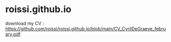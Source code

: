 # roissi.github.io
download my CV :
https://github.com/roissi/roissi.github.io/blob/main/CV_CyrilDeGraeve_february.pdf
